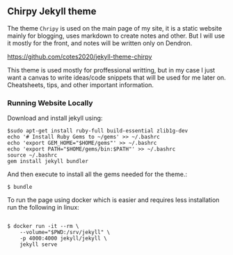 
## Chirpy Jekyll theme

The theme `Chripy` is used on the main page of my site, it is a static website mainly for blogging, uses markdown to create notes and other. But I will use it mostly for the front, and notes will be written only on Dendron.

https://github.com/cotes2020/jekyll-theme-chirpy

This theme is used mostly for proffessional writting, but in my case I just want a canvas to write ideas/code snippets that will be used for me later on. Cheatsheets, tips, and other important information.

### Running Website Locally

Download and install jekyll using:


```console
$sudo apt-get install ruby-full build-essential zlib1g-dev
echo '# Install Ruby Gems to ~/gems' >> ~/.bashrc
echo 'export GEM_HOME="$HOME/gems"' >> ~/.bashrc
echo 'export PATH="$HOME/gems/bin:$PATH"' >> ~/.bashrc
source ~/.bashrc
gem install jekyll bundler
```

And then execute to install all the gems needed for the theme.:

```console
$ bundle
```

To run the page using docker which is easier and requires less installation run the following in linux:

```

$ docker run -it --rm \
    --volume="$PWD:/srv/jekyll" \
    -p 4000:4000 jekyll/jekyll \
    jekyll serve

```